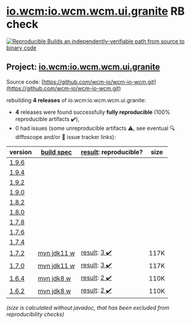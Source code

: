 [io.wcm:io.wcm.wcm.ui.granite](https://search.maven.org/artifact/io.wcm/io.wcm.wcm.ui.granite/) RB check
=======

[![Reproducible Builds](https://reproducible-builds.org/images/logos/rb.svg) an independently-verifiable path from source to binary code](https://reproducible-builds.org/)

## Project: [io.wcm:io.wcm.wcm.ui.granite](https://search.maven.org/artifact/io.wcm/io.wcm.wcm.ui.granite/)

Source code: [https://github.com/wcm-io/wcm-io-wcm.git](https://github.com/wcm-io/wcm-io-wcm.git)

rebuilding **4 releases** of io.wcm:io.wcm.wcm.ui.granite:
- **4** releases were found successfully **fully reproducible** (100% reproducible artifacts :heavy_check_mark:),
- 0 had issues (some unreproducible artifacts :warning:, see eventual :mag: diffoscope and/or :memo: issue tracker links):

| version | [build spec](/BUILDSPEC.md) | [result](https://reproducible-builds.org/docs/jvm/): reproducible? | size |
| -- | --------- | ------ | -- |
| [1.9.6](https://search.maven.org/artifact/io.wcm/io.wcm.wcm.ui.granite/1.9.6/pom) | | | |
| [1.9.4](https://search.maven.org/artifact/io.wcm/io.wcm.wcm.ui.granite/1.9.4/pom) | | | |
| [1.9.2](https://search.maven.org/artifact/io.wcm/io.wcm.wcm.ui.granite/1.9.2/pom) | | | |
| [1.9.0](https://search.maven.org/artifact/io.wcm/io.wcm.wcm.ui.granite/1.9.0/pom) | | | |
| [1.8.2](https://search.maven.org/artifact/io.wcm/io.wcm.wcm.ui.granite/1.8.2/pom) | | | |
| [1.8.0](https://search.maven.org/artifact/io.wcm/io.wcm.wcm.ui.granite/1.8.0/pom) | | | |
| [1.7.8](https://search.maven.org/artifact/io.wcm/io.wcm.wcm.ui.granite/1.7.8/pom) | | | |
| [1.7.6](https://search.maven.org/artifact/io.wcm/io.wcm.wcm.ui.granite/1.7.6/pom) | | | |
| [1.7.4](https://search.maven.org/artifact/io.wcm/io.wcm.wcm.ui.granite/1.7.4/pom) | | | |
| [1.7.2](https://search.maven.org/artifact/io.wcm/io.wcm.wcm.ui.granite/1.7.2/pom) | [mvn jdk11 w](wcm-ui-granite-1.7.2.buildspec) | [result](io.wcm.wcm.ui.granite-1.7.2.buildinfo): [3 :heavy_check_mark: ](io.wcm.wcm.ui.granite-1.7.2.buildcompare) | 117K |
| [1.7.0](https://search.maven.org/artifact/io.wcm/io.wcm.wcm.ui.granite/1.7.0/pom) | [mvn jdk11 w](wcm-ui-granite-1.7.0.buildspec) | [result](io.wcm.wcm.ui.granite-1.7.0.buildinfo): [3 :heavy_check_mark: ](io.wcm.wcm.ui.granite-1.7.0.buildcompare) | 117K |
| [1.6.4](https://search.maven.org/artifact/io.wcm/io.wcm.wcm.ui.granite/1.6.4/pom) | [mvn jdk8 w](wcm-ui-granite-1.6.4.buildspec) | [result](io.wcm.wcm.ui.granite-1.6.4.buildinfo): [2 :heavy_check_mark: ](io.wcm.wcm.ui.granite-1.6.4.buildcompare) | 110K |
| [1.6.2](https://search.maven.org/artifact/io.wcm/io.wcm.wcm.ui.granite/1.6.2/pom) | [mvn jdk8 w](wcm-ui-granite-1.6.2.buildspec) | [result](io.wcm.wcm.ui.granite-1.6.2.buildinfo): [2 :heavy_check_mark: ](io.wcm.wcm.ui.granite-1.6.2.buildcompare) | 110K |

<i>(size is calculated without javadoc, that has been excluded from reproducibility checks)</i>
